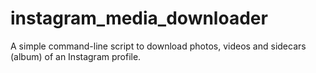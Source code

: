 # instagram_media_downloader
A simple command-line script to download photos, videos and sidecars (album) of an Instagram profile.
